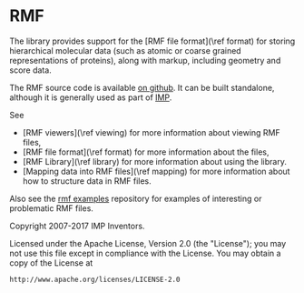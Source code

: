 # RMF #

The library provides support for the [RMF file format](\ref format) for
storing hierarchical molecular data (such as atomic or coarse grained
representations of proteins), along with markup, including geometry
and score data.

The RMF source code is available [on github](https://github.com/salilab/rmf/).
It can be built standalone, although it is generally used as part of
[IMP](http://integrativemodeling.org).

See
- [RMF viewers](\ref viewing) for more information about viewing RMF files,
- [RMF file format](\ref format) for more information about the files,
- [RMF Library](\ref library) for more information about using the library.
- [Mapping data into RMF files](\ref mapping) for more information about how to structure data in RMF files.

Also see the [rmf examples](http://www.github.com/salilab/rmf_examples) repository
for examples of interesting or problematic RMF files.

Copyright 2007-2017 IMP Inventors.

Licensed under the Apache License, Version 2.0 (the "License");
you may not use this file except in compliance with the License.
You may obtain a copy of the License at

    http://www.apache.org/licenses/LICENSE-2.0
